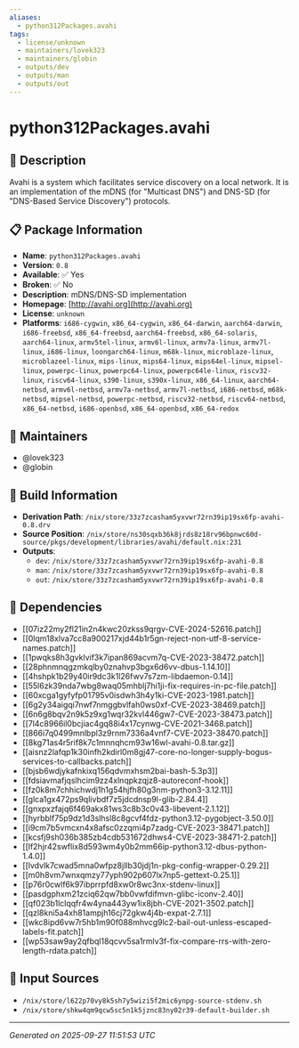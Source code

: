 ```yaml
---
aliases:
  - python312Packages.avahi
tags:
  - license/unknown
  - maintainers/lovek323
  - maintainers/globin
  - outputs/dev
  - outputs/man
  - outputs/out
---
```


# python312Packages.avahi

## 📝 Description

Avahi is a system which facilitates service discovery on a local
network.  It is an implementation of the mDNS (for "Multicast
DNS") and DNS-SD (for "DNS-Based Service Discovery")
protocols.


## 📋 Package Information

- **Name**: `python312Packages.avahi`
- **Version**: `0.8`
- **Available**: ✅ Yes
- **Broken**: ✅ No
- **Description**: mDNS/DNS-SD implementation
- **Homepage**: [http://avahi.org](http://avahi.org)
- **License**: `unknown`
- **Platforms**: `i686-cygwin`, `x86_64-cygwin`, `x86_64-darwin`, `aarch64-darwin`, `i686-freebsd`, `x86_64-freebsd`, `aarch64-freebsd`, `x86_64-solaris`, `aarch64-linux`, `armv5tel-linux`, `armv6l-linux`, `armv7a-linux`, `armv7l-linux`, `i686-linux`, `loongarch64-linux`, `m68k-linux`, `microblaze-linux`, `microblazeel-linux`, `mips-linux`, `mips64-linux`, `mips64el-linux`, `mipsel-linux`, `powerpc-linux`, `powerpc64-linux`, `powerpc64le-linux`, `riscv32-linux`, `riscv64-linux`, `s390-linux`, `s390x-linux`, `x86_64-linux`, `aarch64-netbsd`, `armv6l-netbsd`, `armv7a-netbsd`, `armv7l-netbsd`, `i686-netbsd`, `m68k-netbsd`, `mipsel-netbsd`, `powerpc-netbsd`, `riscv32-netbsd`, `riscv64-netbsd`, `x86_64-netbsd`, `i686-openbsd`, `x86_64-openbsd`, `x86_64-redox`
## 👥 Maintainers

- @lovek323
- @globin


## 🔧 Build Information

- **Derivation Path**: `/nix/store/33z7zcasham5yxvwr72rn39ip19sx6fp-avahi-0.8.drv`
- **Source Position**: `/nix/store/ns30sqxb36k8jrds8z18rv96bpnwc60d-source/pkgs/development/libraries/avahi/default.nix:231`
- **Outputs**:
  - `dev`:  `/nix/store/33z7zcasham5yxvwr72rn39ip19sx6fp-avahi-0.8`
  - `man`:  `/nix/store/33z7zcasham5yxvwr72rn39ip19sx6fp-avahi-0.8`
  - `out`:  `/nix/store/33z7zcasham5yxvwr72rn39ip19sx6fp-avahi-0.8`

## 🔗 Dependencies

- [[07iz22my2fl21in2n4kwc20zkss9qrgv-CVE-2024-52616.patch]]
- [[0lqm18xlva7cc8a900217xjd44b1r5gn-reject-non-utf-8-service-names.patch]]
- [[1pwqks8h3gvklvif3k7ipan869acvm7q-CVE-2023-38472.patch]]
- [[28phnmnqgzmkqlby0znahvp3bgx6d6vv-dbus-1.14.10]]
- [[4hshpk1b29y40ir9dc3k1l26fwv7s7zm-libdaemon-0.14]]
- [[55l6zk39nda7wbg8waq05mhblj7hi1ji-fix-requires-in-pc-file.patch]]
- [[60xcga1gyfyfp01795v0isdwh3h4y1ki-CVE-2023-1981.patch]]
- [[6g2y34aigqi7nwf7nmggbvlfah0ws0xf-CVE-2023-38469.patch]]
- [[6n6g8bqv2n9k5z9xg1wqr32kvl446gw7-CVE-2023-38473.patch]]
- [[7l4c8966il0bcjiac4gq88i4x17cynwg-CVE-2021-3468.patch]]
- [[866i7q0499mnlbpl3z9rnm7336a4vnf7-CVE-2023-38470.patch]]
- [[8kg71as4r5rif8k7c1mnnqhcm93w16wl-avahi-0.8.tar.gz]]
- [[aisnz2lafqp1k30infh2kdirl0m8gj47-core-no-longer-supply-bogus-services-to-callbacks.patch]]
- [[bjsb6wdjykafnkixq156qdvmxhsm2bai-bash-5.3p3]]
- [[fdsiavmafjqslhcim9zz4xlnqpkzqjz8-autoreconf-hook]]
- [[fz0k8m7chhichwdj1h1g54hjfh80g3nm-python3-3.12.11]]
- [[glca1gx472ps9qlivbdf7z5jdcdnsp9l-glib-2.84.4]]
- [[gnxpxzfajq6f469akx81ws3c8b3c0v43-libevent-2.1.12]]
- [[hyrbblf75p9dz1d3slhsl8c8gcvf4fdz-python3.12-pygobject-3.50.0]]
- [[i9cm7b5vmcxn4x8afsc0zzqmi4p7zadg-CVE-2023-38471.patch]]
- [[kcsfj9sh036b385zb4cdb531672dhws4-CVE-2023-38471-2.patch]]
- [[lf2hjr42swflix8d593wm4y0b2mm66ip-python3.12-dbus-python-1.4.0]]
- [[lvdvlk7cwad5mna0wfpz8jllb30jdj1n-pkg-config-wrapper-0.29.2]]
- [[m0h8vm7wnxqmzy77yph902p607lx7np5-gettext-0.25.1]]
- [[p76r0cwlf6k97ibprrpfd8xw0r8wc3nx-stdenv-linux]]
- [[pasdgphxm21zciq62qw7bb0vwfdifmvn-glibc-iconv-2.40]]
- [[qf023b1lclqqfr4w4yna443yw1ix8jbh-CVE-2021-3502.patch]]
- [[qzl8kni5a4xh81ampjh16cj72gkw4j4b-expat-2.7.1]]
- [[wkc8ipd6vw7r5hb1m90f088mhvcg9lc2-bail-out-unless-escaped-labels-fit.patch]]
- [[wp53saw9ay2qfbql18qcvv5sa1rmlv3f-fix-compare-rrs-with-zero-length-rdata.patch]]

## 📁 Input Sources

- `/nix/store/l622p70vy8k5sh7y5wizi5f2mic6ynpg-source-stdenv.sh`
- `/nix/store/shkw4qm9qcw5sc5n1k5jznc83ny02r39-default-builder.sh`

---
*Generated on 2025-09-27 11:51:53 UTC*
